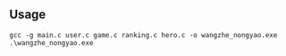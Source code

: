 ## Usage

```shell
gcc -g main.c user.c game.c ranking.c hero.c -o wangzhe_nongyao.exe
.\wangzhe_nongyao.exe
```